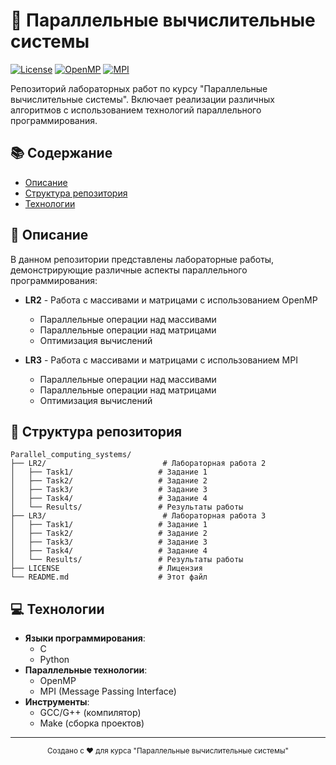 # 🚀 Параллельные вычислительные системы

[![License](https://img.shields.io/badge/License-MIT-blue.svg)](LICENSE)
[![OpenMP](https://img.shields.io/badge/OpenMP-00567D?style=flat&logo=openmp&logoColor=white)](https://www.openmp.org/)
[![MPI](https://img.shields.io/badge/MPI-0066CC?style=flat&logo=message&logoColor=white)](https://www.mpi-forum.org/)

Репозиторий лабораторных работ по курсу "Параллельные вычислительные системы". Включает реализации различных алгоритмов с использованием технологий параллельного программирования.

## 📚 Содержание

- [Описание](#-описание)
- [Структура репозитория](#-структура-репозитория)
- [Технологии](#-технологии)

## 📝 Описание

В данном репозитории представлены лабораторные работы, демонстрирующие различные аспекты параллельного программирования:

- **LR2** - Работа с массивами и матрицами с использованием OpenMP
  - Параллельные операции над массивами
  - Параллельные операции над матрицами
  - Оптимизация вычислений

- **LR3** - Работа с массивами и матрицами с использованием MPI
  - Параллельные операции над массивами
  - Параллельные операции над матрицами
  - Оптимизация вычислений

## 📂 Структура репозитория

```
Parallel_computing_systems/
├── LR2/                          # Лабораторная работа 2
│   ├── Task1/                   # Задание 1
│   ├── Task2/                   # Задание 2
│   ├── Task3/                   # Задание 3
│   ├── Task4/                   # Задание 4
│   └── Results/                 # Результаты работы
├── LR3/                          # Лабораторная работа 3
│   ├── Task1/                   # Задание 1
│   ├── Task2/                   # Задание 2
│   ├── Task3/                   # Задание 3
│   ├── Task4/                   # Задание 4
│   └── Results/                 # Результаты работы
├── LICENSE                      # Лицензия
└── README.md                    # Этот файл
```

## 💻 Технологии

- **Языки программирования**:
  - C
  - Python
- **Параллельные технологии**:
  - OpenMP
  - MPI (Message Passing Interface)
- **Инструменты**:
  - GCC/G++ (компилятор)
  - Make (сборка проектов)

---

<div align="center">
  <sub>Создано с ❤️ для курса "Параллельные вычислительные системы"</sub>
</div>
